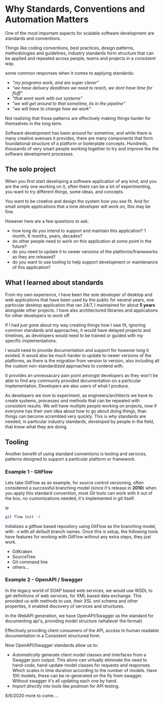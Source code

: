 # Why Standards, Conventions and Automation Matters

One of the most important aspects for scalable software development are standards and conventions.

Things like coding conventions, best practices, design patterns, methodologies and guidelines, industry standards form structure that can be applied and repeated across people, teams and projects in a *consistent* way.

some common responses when it comes to applying standards:

- *"my programs work, and are super clever"*
- *"we have delivery deadlines we need to reach, we dont have time for fluff"*
- *"that wont work with our systems"*
- *"we will get around to that sometime, its in the pipeline"*
- *"we will have to change how we work"*

Not realizing that those patterns are effectively making things harder for themselves in the long term.

Software development has been around for sometime, and while there is many creative avenues it provides, there are many components that form foundational structure of a platform or boilerplate concepts. Hundreds, thousands of very smart people working together to try and improve the the software development processes.

## The solo project

When you first start developing a software application of any kind, and you are the only one working on it, often there can be a lot of experimenting, you want to try different things, some ideas, and concepts. 

You want to be creative and design the system how you see fit. And for small simple applications that a lone developer will work on, this may be fine. 

However here are a few questions to ask:

- how long do you intend to support and maintain this application? 1 month, 6 months, years, decades?
- do other people need to work on this application at some point in the future? 
- do you need to update it to newer versions of the platforms/frameworks as they are released?
- do you want to use tooling to help support development or maintenance of this application?

## What I learned about standards

From my own experience, I have been the sole developer of desktop and web applications that have been used by the public for several years, one particular desktop application that ran 24/7, I maintained for about **5 years** alongside other projects. I have also architectured libraries and applications for other developers to work off

If I had just gone about my way creating things how I saw fit, ignoring common standards and approaches, it would have delayed projects and timelines, as developers would need to be trained or guided with *my* specific implementations. 

I would need to provide documentation and support for however long it existed. It would also be much harder to update to newer versions of the platforms, as there is the migration from version to version, also including all the custom non-standardized approaches to contend with. 

It provides an unnessacary pain point amongst developers as they won't be able to find any community provided documentation on a particular implementation. Developers are also users of what I produce.

As developers we love to experiment, as engineers/architects we have to create systems, processes and methods that can be repeated with consistent results. We will have multiple people working on projects, now if everyone has their own idea about how to go about doing things, than things can become scrambled very quickly. This is why standards are needed, in particular industry standards, developed by people in the field, that know what they are doing.

## Tooling

Another benefit of using standard conventions is tooling and services, patterns designed to support a particular platform or framework.

### Example 1 - GitFlow

Lets take GitFlow as an example, for source control versioning, often considered a successful branching model (since it's release in **2010**) when you apply this standard convention, most *Git* tools can work with it out of the box, no customizations needed, it's implemented in *git* itself.

ie

```sh
git flow init -d
```

Initializes a gitflow based repository using GitFlow as the branching model, with `-d` with all default branch names. Once this is setup, the following tools have features for working with GitFlow without any extra steps, they just work.

- GitKraken
- SourceTree
- Git command line
- others...

### Example 2 - OpenAPI / Swagger

In the legacy world of SOAP based web services, we would use WSDL to get definitions of web services, for XML based data exchange. This provided us with methods to use, their XSL xml schema and other properties, it enabled discovery of services and structures.

In the WebAPI generation, we have OpenAPI/Swagger as the standard for documenting api's, providing model structure (whatever the format)

Effectively providing client consumers of the API, access to human readable documentation in a Consistent structured form.

Now OpenAPI/Swagger standards allow us to:

- *Automatically* generate client model classes and interfaces from a Swagger json output. This alone can virtually eliminate the need to hand-code, hand-update model classes for requests and responses. Which scales in time duration according to the number of models. Have 100 models, these can be re-generated on the fly from swagger. Without swagger it's all updating each one by hand.
- *Import directly* into tools like *postman* for API testing. 

8/6/2020 more to come....
